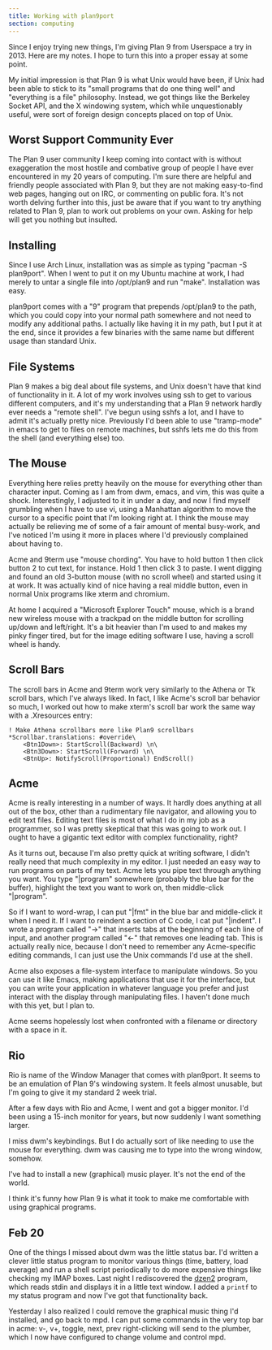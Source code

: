 ```yaml
---
title: Working with plan9port
section: computing
---
```


Since I enjoy trying new things,
I'm giving Plan 9 from Userspace a try in 2013.
Here are my notes.
I hope to turn this into a proper essay at some point.

My initial impression is that Plan 9 is what Unix would have been,
if Unix had been able to stick to its "small programs that do one thing well"
and "everything is a file" philosophy.
Instead, we got things like the Berkeley Socket API,
and the X windowing system,
which while unquestionably useful,
were sort of foreign design concepts placed on top of Unix.

Worst Support Community Ever
---------------------------

The Plan 9 user community
I keep coming into contact with is without exaggeration the
most hostile and combative group of people
I have ever encountered in my 20 years of computing.
I'm sure there are helpful and friendly people associated with Plan 9,
but they are not making easy-to-find web pages,
hanging out on IRC,
or commenting on public fora.
It's not worth delving further into this,
just be aware that if you want to try anything related to Plan 9,
plan to work out problems on your own.
Asking for help will get you nothing but insulted.


Installing
--------

Since I use Arch Linux,
installation was as simple as typing "pacman -S plan9port".
When I went to put it on my Ubuntu machine at work,
I had merely to untar a single file into /opt/plan9 and run "make".
Installation was easy.

plan9port comes with a "9" program that prepends /opt/plan9 to the path,
which you could copy into your normal path somewhere and not need to modify any additional paths.
I actually like having it in my path,
but I put it at the end,
since it provides a few binaries with the same name but different usage than standard Unix.


File Systems
------------

Plan 9 makes a big deal about file systems,
and Unix doesn't have that kind of functionality in it.
A lot of my work involves using ssh to get to various different computers,
and it's my understanding that a Plan 9 network hardly ever needs a "remote shell".
I've begun using sshfs a lot,
and I have to admit it's actually pretty nice.
Previously I'd been able to use "tramp-mode" in emacs to get to files on remote machines,
but sshfs lets me do this from the shell (and everything else) too.



The Mouse
----------

Everything here relies pretty heavily on the mouse for everything other than character input.
Coming as I am from dwm, emacs, and vim,
this was quite a shock.
Interestingly, I adjusted to it in under a day,
and now I find myself grumbling when I have to use vi,
using a Manhattan algorithm to move the cursor to a specific point that I'm looking right at.
I think the mouse may actually be relieving me of some of a fair amount of mental busy-work,
and I've noticed I'm using it more in places where I'd previously complained about having to.

Acme and 9term use "mouse chording".
You have to hold button 1 then click button 2 to cut text, for instance.
Hold 1 then click 3 to paste.
I went digging and found an old 3-button mouse (with no scroll wheel)
and started using it at work.
It was actually kind of nice having a real middle button,
even in normal Unix programs like xterm and chromium.

At home I acquired a "Microsoft Explorer Touch" mouse,
which is a brand new wireless mouse with a trackpad on the middle button
for scrolling up/down and left/right.
It's a bit heavier than I'm used to and makes my pinky finger tired,
but for the image editing software I use,
having a scroll wheel is handy.


Scroll Bars
--------

The scroll bars in Acme and 9term work very similarly to the Athena or Tk scroll bars,
which I've always liked.
In fact, I like Acme's scroll bar behavior so much,
I worked out how to make xterm's scroll bar work the same way
with a .Xresources entry:

	! Make Athena scrollbars more like Plan9 scrollbars
	*Scrollbar.translations: #override\
		<Btn1Down>: StartScroll(Backward) \n\
		<Btn3Down>: StartScroll(Forward) \n\
		<BtnUp>: NotifyScroll(Proportional) EndScroll()


Acme
----

Acme is really interesting in a number of ways.
It hardly does anything at all out of the box,
other than a rudimentary file navigator,
and allowing you to edit text files.
Editing text files is most of what I do in my job as a programmer,
so I was pretty skeptical that this was going to work out.
I ought to have a gigantic text editor with complex functionality,
right?

As it turns out,
because I'm also pretty quick at writing software,
I didn't really need that much complexity in my editor.
I just needed an easy way to run programs on parts of my text.
Acme lets you pipe text through anything you want.
You type "|program" somewhere (probably the blue bar for the buffer),
highlight the text you want to work on,
then middle-click "|program".

So if I want to word-wrap,
I can put "|fmt" in the blue bar and middle-click it when I need it.
If I want to reindent a section of C code,
I cat put "|indent".
I wrote a program called "→" that inserts tabs at the beginning of each line of input,
and another program called "←" that removes one leading tab.
This is actually really nice,
because I don't need to remember any Acme-specific editing commands,
I can just use the Unix commands I'd use at the shell.

Acme also exposes a file-system interface to manipulate windows.
So you can use it like Emacs,
making applications that use it for the interface,
but you can write your application in whatever language you prefer
and just interact with the display through manipulating files.
I haven't done much with this yet,
but I plan to.

Acme seems hopelessly lost when confronted with a filename or directory
with a space in it.


Rio
---

Rio is name of the Window Manager that comes with plan9port.
It seems to be an emulation of Plan 9's windowing system.
It feels almost unusable,
but I'm going to give it my standard 2 week trial.

After a few days with Rio and Acme,
I went and got a bigger monitor.
I'd been using a 15-inch monitor for years,
but now suddenly I want something larger.

I miss dwm's keybindings.
But I do actually sort of like needing to use the mouse for everything.
dwm was causing me to type into the wrong window, somehow.

I've had to install a new (graphical) music player.
It's not the end of the world.

I think it's funny how Plan 9 is what it took to make me comfortable with using
graphical programs.



Feb 20
-------

One of the things I missed about dwm was the little status bar.
I'd written a clever little
status program
to monitor various things (time, battery, load average)
and run a shell script periodically to do more expensive things like
checking my IMAP boxes.
Last night I rediscovered the
[dzen2](https://github.com/robm/dzen)
program,
which reads stdin and displays it in a little text window.
I added a `printf` to my status program and now I've got that functionality back.

Yesterday I also realized I could remove the graphical music thing I'd installed,
and go back to mpd.
I can put some commands in the very top bar in acme:
v-, v+, toggle, next, prev
right-clicking will send to the plumber,
which I now have configured to change volume and control mpd.


